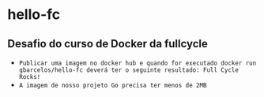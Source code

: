 # hello-fc

## Desafio do curso de Docker da fullcycle

- ``Publicar uma imagem no docker hub e quando for executado docker run gbarcelos/hello-fc deverá ter o seguinte resultado: Full Cycle Rocks!``
- ``A imagem de nosso projeto Go precisa ter menos de 2MB``
